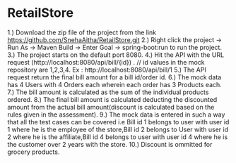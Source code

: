 # RetailStore

1.) Download the zip file of the project from the link https://github.com/SnehaAitha/RetailStore.git
2.) Right click the project -> Run As -> Maven Build -> Enter Goal -> spring-boot:run  to run the project.
3.) The project starts on the default port 8080.
4.) Hit the API with the URL request (http://localhost:8080/api/bill/{id}) .
// id values in the mock repository are 1,2,3,4. 
Ex : http://localhost:8080/api/bill/1
5.) The API request return the final bill amount for a bill id/order id.
6.) The mock data has 4 Users with 4 Orders each wherein each order has 3 Products each.
7.) The bill amount is calculated as the sum of the individual products ordered.
8.) The final bill amount is calculated deducting the discounted amount from the actual bill amount(discount is calculated based on the rules given in the assessment).
9.) The mock data is entered in such a way that all the test cases can be covered i.e Bill id 1 belongs to user with user id 1 where he is the employee of the store,Bill id 2 belongs to User with user id 2 where he is the affiliate,Bill id 4 belongs to user with user id 4 where he is the customer over 2 years with the store.
10.) Discount is ommitted for grocery products.
